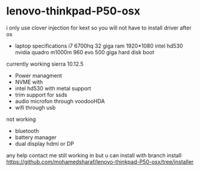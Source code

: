# lenovo-thinkpad-P50-osx

i only use clover injection for kext so you will not have to install driver after os 


* laptop  specifications 
i7 6700hq
32 giga ram
1920*1080
intel hd530
nvidia quadro m1000m
960 evo 500 giga hard disk boot

currently working sierra 10.12.5

- Power managment
- NVME with 
- intel hd530 with metal support
- trim support for ssds
- audio microfon through voodooHDA
- wifi through usb 

not working 
- bluetooth
- battery manager
- dual display hdmi or DP

any help contact me still working in but u can install with branch install
https://github.com/mohamedsharaf/lenovo-thinkpad-P50-osx/tree/installer

